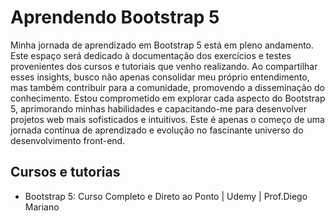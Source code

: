 # Aprendendo Bootstrap 5
Minha jornada de aprendizado em Bootstrap 5 está em pleno andamento. Este espaço será dedicado à documentação dos exercícios e testes provenientes dos cursos e tutoriais que venho realizando. Ao compartilhar esses insights, busco não apenas consolidar meu próprio entendimento, mas também contribuir para a comunidade, promovendo a disseminação do conhecimento. Estou comprometido em explorar cada aspecto do Bootstrap 5, aprimorando minhas habilidades e capacitando-me para desenvolver projetos web mais sofisticados e intuitivos. Este é apenas o começo de uma jornada contínua de aprendizado e evolução no fascinante universo do desenvolvimento front-end.

## Cursos e tutorias
- Bootstrap 5: Curso Completo e Direto ao Ponto | Udemy | Prof.Diego Mariano
